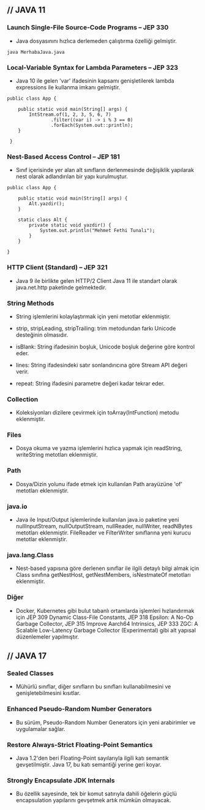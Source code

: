## //	JAVA 11

### Launch Single-File Source-Code Programs – JEP 330
- Java dosyasınını hızlıca derlemeden çalıştırma özelliği gelmiştir.
```
java MerhabaJava.java
```
### Local-Variable Syntax for Lambda Parameters – JEP 323
- Java 10 ile gelen 'var' ifadesinin kapsamı genişletilerek lambda expressions ile kullanma imkanı gelmiştir.
```
public class App {

    public static void main(String[] args) {
        IntStream.of(1, 2, 3, 5, 6, 7)
                .filter((var i) -> i % 3 == 0)
                .forEach(System.out::println);
    }

 }
```
### Nest-Based Access Control – JEP 181
- Sınıf içerisinde yer alan alt sınıfların derlenmesinde değişiklik yapılarak nest olarak adlandırılan bir yapı kurulmuştur.
```
public class App {

    public static void main(String[] args) {
        Alt.yazdir();
    }

    static class Alt {
        private static void yazdir() {
            System.out.println("Mehmet Fethi Tunalı");
        }
    }

}
```

### HTTP Client (Standard) – JEP 321
- Java 9 ile birlikte gelen HTTP/2 Client Java 11 ile standart olarak java.net.http paketinde gelmektedir.

### String Methods
- String işlemlerini kolaylaştırmak için yeni metotlar eklenmiştir.

- strip, stripLeading, stripTrailing: trim metodundan farkı Unicode desteğinin olmasıdır.

- isBlank: String ifadesinin boşluk, Unicode boşluk değerine göre kontrol eder.

- lines: String ifadesindeki satır sonlandırıcına göre Stream API değeri verir.

- repeat: String ifadesini parametre değeri kadar tekrar eder.


### Collection
- Koleksiyonları dizilere çevirmek için toArray(IntFunction) metodu eklenmiştir.

### Files
- Dosya okuma ve yazma işlemlerini hızlıca yapmak için readString, writeString metotları eklenmiştir.

### Path
- Dosya/Dizin yolunu ifade etmek için kullanılan Path arayüzüne 'of' metotları eklenmiştir.

### java.io
- Java ile Input/Output işlemlerinde kullanılan java.io paketine yeni nullInputStream, nullOutputStream, nullReader, nullWriter, readNBytes metotları eklenmiştir.
FileReader ve FilterWriter sınıflarına yeni kurucu metotlar eklenmiştir.

### java.lang.Class
- Nest-based yapısına göre derlenen sınıflar ile ilgili detaylı bilgi almak için Class sınıfına getNestHost, getNestMembers, isNestmateOf metotları eklenmiştir.

### Diğer
- Docker, Kubernetes gibi bulut tabanlı ortamlarda işlemleri hızlandırmak için JEP 309 Dynamic Class-File Constants, JEP 318 Epsilon: A No-Op Garbage Collector, JEP 315 Improve Aarch64 Intrinsics, JEP 333 ZGC: A Scalable Low-Latency Garbage Collector (Experimental) gibi alt yapısal düzenlemeler yapılmıştır.


## //	JAVA 17


### Sealed Classes 
- Mühürlü sınıflar, diğer sınıfların bu sınıfları kullanabilmesini ve genişletebilmesini kısıtlar.

### Enhanced Pseudo-Random Number Generators 
- Bu sürüm, Pseudo-Random Number Generators için yeni arabirimler ve uygulamalar sağlar.

### Restore Always-Strict Floating-Point Semantics 
- Java 1.2'den beri Floating-Point sayılarıyla ilgili katı semantik gevşetilmiştir. Java 17, bu katı semantiği yerine geri koyar.

### Strongly Encapsulate JDK Internals 
- Bu özellik sayesinde, tek bir komut satırıyla dahili öğelerin güçlü encapsulation yapılarını gevşetmek artık mümkün olmayacak.
